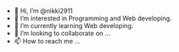 - 👋 Hi, I’m @nikki2911
- 👀 I’m interested in Programming and Web developing.
- 🌱 I’m currently learning Web developing.
- 💞️ I’m looking to collaborate on ...
- 📫 How to reach me ...

<!---
nikki2911/nikki2911 is a ✨ special ✨ repository because its `README.md` (this file) appears on your GitHub profile.
You can click the Preview link to take a look at your changes.
--->
